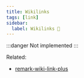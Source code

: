 ```yaml
---
title: Wikilinks
tags: [link]
sidebar:
  label: Wikilinks 🚷
---
```


:::danger
Not implemented
:::

Related:

- [remark-wiki-link-plus](https://github.com/datopian/remark-wiki-link-plus)
